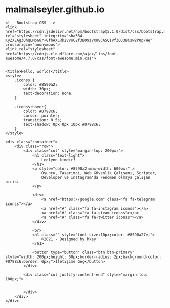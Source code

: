 # malmalseyler.github.io
<!doctype html>
<html lang="en">
  <head>
    <!-- Required meta tags -->
    <meta charset="utf-8">
    <meta name="viewport" content="width=device-width, initial-scale=1">

    <!-- Bootstrap CSS -->
    <link href="https://cdn.jsdelivr.net/npm/bootstrap@5.1.0/dist/css/bootstrap.min.css" rel="stylesheet" integrity="sha384-KyZXEAg3QhqLMpG8r+8fhAXLRk2vvoC2f3B09zVXn8CA5QIVfZOJ3BCsw2P0p/We" crossorigin="anonymous">
    <link rel="stylesheet" href="https://cdnjs.cloudflare.com/ajax/libs/font-awesome/4.7.0/css/font-awesome.min.css">


    <title>Hello, world!</title>
    <style>
        .iconss {
            color: #8590a2;
            width: 30px;
            text-decoration: none;
        }

        .iconss:hover{
            color: #0798c6;
            cursor: pointer;
            transition: 0.5s;
            text-shadow: 0px 0px 10px #0798c6;
        }
    </style>
  </head>
  <body style="background-image: url(background.gif);background-repeat: no-repeat;background-position: center; background-size: cover;height: 100vh;"> 
    <script src="https://cdn.jsdelivr.net/npm/bootstrap@5.1.0/dist/js/bootstrap.bundle.min.js" integrity="sha384-U1DAWAznBHeqEIlVSCgzq+c9gqGAJn5c/t99JyeKa9xxaYpSvHU5awsuZVVFIhvj" crossorigin="anonymous"></script>


    <div class="container">
        <div class="row">
            <div class="col" style="margin-top: 200px;">
                <h1 class="text-light">
                    Leolynn kimdir?
                </h1>
                <p style="color: #8590a2;max-width: 600px;" >
                    Oyuncu, Tasarımcı, Web Güvenlik Çalışanı, Scripter, 
                    Developer ve Instagram'da Fenomen olmaya çalışan birisi 
                </p>

                <div>
                    <a href="https://google.com" class="fa fa-telegram iconss"></a>
                    <a href="#" class="fa fa-instagram iconss"></a>
                    <a href="#" class="fa fa-steam iconss"></a>
                    <a href="#" class="fa fa-twitter iconss"></a>
                </div>
                
                <br>
                <h1 class="" style="font-size:10px;color: #8590a27e;">
                    ©2021 - Designed by hkey
                </h1>

                <button type="button" class="btn btn-primary" style="width: 200px;height: 50px;border-radius: 2px;background-color: #0798c6;border: 0px;">İletişime Geç</button>
            </div>
        
            <div class="col justify-content-end" style="margin-top: 100px;">


            </div>
        </div>
    </div>
  </body>
</html>
